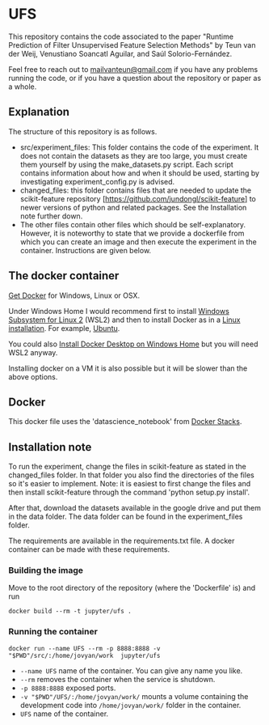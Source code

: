 # UFS
This repository contains the code associated to the paper "Runtime Prediction of Filter Unsupervised Feature Selection Methods" by Teun van der Weij, Venustiano Soancatl Aguilar, and Saúl Solorio-Fernández. 

Feel free to reach out to mailvanteun@gmail.com if you have any problems running the code, or if you have a question about the repository or paper as a whole. 

## Explanation
The structure of this repository is as follows. 
* src/experiment_files: This folder contains the code of the experiment. It does not contain the datasets as they are too large, you must create them yourself by using the make_datasets.py script. Each script contains information about how and when it should be used, starting by investigating experiment_config.py is advised. 
* changed_files: this folder contains files that are needed to update the scikit-feature repository [https://github.com/jundongl/scikit-feature] to newer versions of python and related packages. See the Installation note further down. 
* The other files contain other files which should be self-explanatory. However, it is noteworthy to state that we provide a dockerfile from which you can create an image and then execute the experiment in the container. Instructions are given below. 


## The docker container

[Get Docker](https://docs.docker.com/get-docker/) for Windows, Linux or OSX.

Under Windows Home I would recommend first to install [Windows
Subsystem for Linux
2](https://docs.microsoft.com/en-us/windows/wsl/install-win10) (WSL2)
and then to install Docker as in a [Linux
installation](https://docs.docker.com/engine/install/). For example,
[Ubuntu](https://docs.docker.com/engine/install/ubuntu/).

You could also [Install Docker Desktop on Windows
Home](https://docs.docker.com/docker-for-windows/install-windows-home/)
but you will need WSL2 anyway.

Installing docker on a VM it is also possible but it will be slower
than the above options.

## Docker

This docker file uses the 'datascience_notebook' from [Docker
Stacks](https://github.com/jupyter/docker-stacks).

## Installation note

To run the experiment, change the files in scikit-feature as stated in the changed_files folder.
In that folder you also find the directories of the files so it's easier to implement. 
Note: it is easiest to first change the files and then install scikit-feature through the 
command 'python setup.py install'. 

After that, download the datasets available in the google drive and put them in the data folder. 
The data folder can be found in the experiment_files folder. 

The requirements are available in the requirements.txt file. 
A docker container can be made with these requirements. 

### Building the image

Move to the root directory of the repository (where the 'Dockerfile'
is) and run


```
docker build --rm -t jupyter/ufs .
```

### Running the container

```
docker run --name UFS --rm -p 8888:8888 -v "$PWD"/src/:/home/jovyan/work  jupyter/ufs
```

- `--name UFS` name of the container. You can give any name you like.  
- `--rm` removes the container when the service is shutdown.  
- `-p 8888:8888` exposed ports.  
- `-v "$PWD"/UFS/:/home/jovyan/work/` mounts a volume containing the
  development code into
  `/home/jovyan/work/` folder in the container.  
- `UFS` name of the container.




